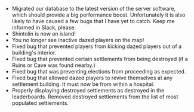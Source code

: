 * Migrated our database to the latest version of the server software, which should provide a big performance boost. Unfortunately it is also likely to have caused a few bugs that I have yet to catch. Keep me informed in Slack, please.
* Shintolin is now an island!
* You no longer see inactive dazed players on the map!
* Fixed bug that prevented players from kicking dazed players out of a building's interior.
* Fixed bug that prevented certain settlements from being destroyed (if a Ruins or Cave was found nearby.)
* Fixed bug that was preventing elections from proceeding as expected.
* Fixed bug that allowed dazed players to revive themselves at any settlement building. It must now be from within a hospital.
* Properly displaying destroyed settlements as destroyed in the leaderboards. Removed destroyed settlements from the list of most populated settlements.
